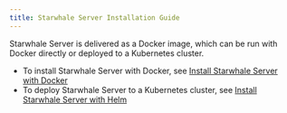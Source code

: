 ```yaml
---
title: Starwhale Server Installation Guide
---
```


Starwhale Server is delivered as a Docker image, which can be run with Docker directly or deployed to a Kubernetes cluster.

* To install Starwhale Server with Docker, see [Install Starwhale Server with Docker](docker)
* To deploy Starwhale Server to a Kubernetes cluster, see [Install Starwhale Server with Helm](helm-charts)
